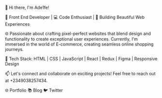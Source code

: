 👋 Hi there, I'm Ade1fe!

🚀 Front End Developer | 💻 Code Enthusiast | 🌟 Building Beautiful Web Experiences

🌐 Passionate about crafting pixel-perfect websites that blend design and functionality to create exceptional user experiences. Currently, I'm immersed in the world of E-commerce, creating seamless online shopping journeys.

🔧 Tech Stack: HTML | CSS | JavaScript | React | Redux | Figma | Responsive Design

📫 Let's connect and collaborate on exciting projects! Feel free to reach out at +2349038257434.

🌐 Portfolio
📚 Blog
🐦 Twitter
